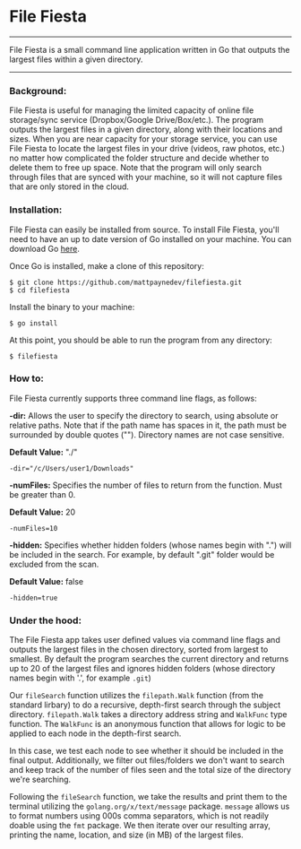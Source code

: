 # File Fiesta

---

File Fiesta is a small command line application written in Go that outputs the largest files within a given directory.

---

### Background:
File Fiesta is useful for managing the limited capacity of online file storage/sync service (Dropbox/Google Drive/Box/etc.). The program outputs the largest files in a given directory, along with their locations and sizes. When you are near capacity for your storage service, you can use File Fiesta to locate the largest files in your drive (videos, raw photos, etc.) no matter how complicated the folder structure and decide whether to delete them to free up space. Note that the program will only search through files that are synced with your machine, so it will not capture files that are only stored in the cloud.


### Installation:
File Fiesta can easily be installed from source. To install File Fiesta, you'll need to have an up to date version of Go installed on your machine. You can download Go [here](https://golang.org/).

Once Go is installed, make a clone of this repository:

```
$ git clone https://github.com/mattpaynedev/filefiesta.git
$ cd filefiesta
```

Install the binary to your machine:

```
$ go install
```

At this point, you should be able to run the program from any directory:

```
$ filefiesta
```

### How to:

File Fiesta currently supports three command line flags, as follows:

**-dir:** Allows the user to specify the directory to search, using absolute or relative paths. Note that if the path name has spaces in it, the path must be surrounded by double quotes (""). Directory names are not case sensitive.

**Default Value:** "./"

```
-dir="/c/Users/user1/Downloads"
```

**-numFiles:** Specifies the number of files to return from the function. Must be greater than 0.

**Default Value:** 20

```
-numFiles=10
```

**-hidden:** Specifies whether hidden folders (whose names begin with ".") will be included in the search. For example, by default ".git" folder would be excluded from the scan.

**Default Value:** false

```
-hidden=true
```

### Under the hood:
The File Fiesta app takes user defined values via command line flags and outputs the largest files in the chosen directory, sorted from largest to smallest. By default the program searches the current directory and returns up to 20 of the largest files and ignores hidden folders (whose directory names begin with '.', for example `.git`)

Our `fileSearch` function utilizes the `filepath.Walk` function (from the standard lirbary) to do a recursive, depth-first search through the subject directory. `filepath.Walk` takes a directory address string and `WalkFunc` type function. The `WalkFunc` is an anonymous function that allows for logic to be applied to each node in the depth-first search. 

In this case, we test each node to see whether it should be included in the final output. Additionally, we filter out files/folders we don't want to search and keep track of the number of files seen and the total size of the directory we're searching.

Following the `fileSearch` function, we take the results and print them to the terminal utilizing the `golang.org/x/text/message` package. `message` allows us to format numbers using 000s comma separators, which is not readily doable using the `fmt` package. We then iterate over our resulting array, printing the name, location, and size (in MB) of the largest files.
